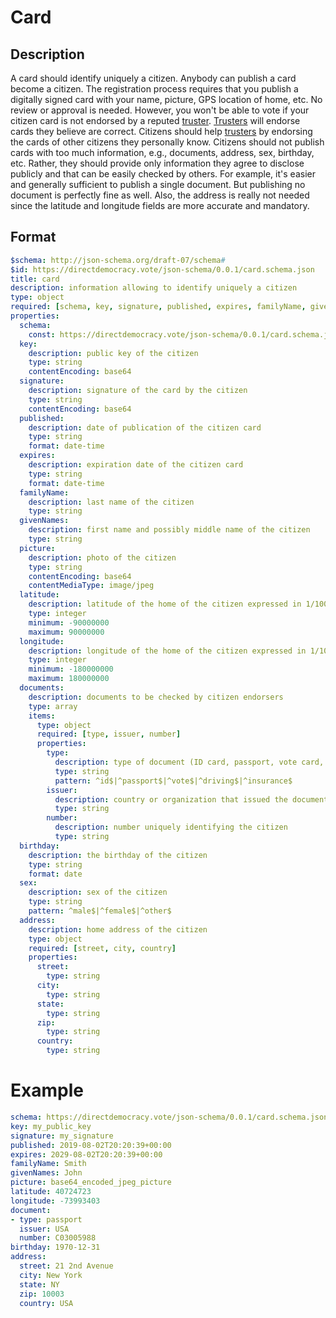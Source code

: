 # Card

## Description

A card should identify uniquely a citizen.
Anybody can publish a card become a citizen.
The registration process requires that you publish a digitally signed card with your name, picture, GPS location of home, etc.
No review or approval is needed.
However, you won't be able to vote if your citizen card is not endorsed by a reputed [truster](truster.md).
[Trusters](truster.md) will endorse cards they believe are correct.
Citizens should help [trusters](truster.md) by endorsing the cards of other citizens they personally know.
Citizens should not publish cards with too much information, e.g., documents, address, sex, birthday, etc.
Rather, they should provide only information they agree to disclose publicly and that can be easily checked by others.
For example, it's easier and generally sufficient to publish a single document.
But publishing no document is perfectly fine as well.
Also, the address is really not needed since the latitude and longitude fields are more accurate and mandatory.

## Format

```yaml
$schema: http://json-schema.org/draft-07/schema#
$id: https://directdemocracy.vote/json-schema/0.0.1/card.schema.json
title: card
description: information allowing to identify uniquely a citizen
type: object
required: [schema, key, signature, published, expires, familyName, givenName, picture, latitude, longitude]
properties:
  schema:
    const: https://directdemocracy.vote/json-schema/0.0.1/card.schema.json
  key:
    description: public key of the citizen
    type: string
    contentEncoding: base64
  signature:
    description: signature of the card by the citizen
    type: string
    contentEncoding: base64
  published:
    description: date of publication of the citizen card
    type: string
    format: date-time
  expires:
    description: expiration date of the citizen card
    type: string
    format: date-time
  familyName:
    description: last name of the citizen
    type: string
  givenNames:
    description: first name and possibly middle name of the citizen
    type: string
  picture:
    description: photo of the citizen
    type: string
    contentEncoding: base64
    contentMediaType: image/jpeg
  latitude:
    description: latitude of the home of the citizen expressed in 1/1000000 degrees
    type: integer
    minimum: -90000000
    maximum: 90000000
  longitude:
    description: longitude of the home of the citizen expressed in 1/1000000 degrees
    type: integer
    minimum: -180000000
    maximum: 180000000
  documents:
    description: documents to be checked by citizen endorsers
    type: array
    items:
      type: object
      required: [type, issuer, number]
      properties:
        type:
          description: type of document (ID card, passport, vote card, driving license, insurance card)
          type: string
          pattern: ^id$|^passport$|^vote$|^driving$|^insurance$
        issuer:
          description: country or organization that issued the document and ensure the uniqueness of the citizen
          type: string
        number:
          description: number uniquely identifying the citizen
          type: string
  birthday:
    description: the birthday of the citizen
    type: string
    format: date
  sex:
    description: sex of the citizen
    type: string
    pattern: ^male$|^female$|^other$
  address:
    description: home address of the citizen
    type: object
    required: [street, city, country]
    properties:
      street:
        type: string
      city:
        type: string
      state:
        type: string
      zip:
        type: string
      country:
        type: string
```

# Example

```yaml
schema: https://directdemocracy.vote/json-schema/0.0.1/card.schema.json
key: my_public_key
signature: my_signature
published: 2019-08-02T20:20:39+00:00
expires: 2029-08-02T20:20:39+00:00
familyName: Smith
givenNames: John
picture: base64_encoded_jpeg_picture
latitude: 40724723
longitude: -73993403
document:
- type: passport
  issuer: USA
  number: C03005988
birthday: 1970-12-31
address:
  street: 21 2nd Avenue
  city: New York
  state: NY
  zip: 10003
  country: USA
```
